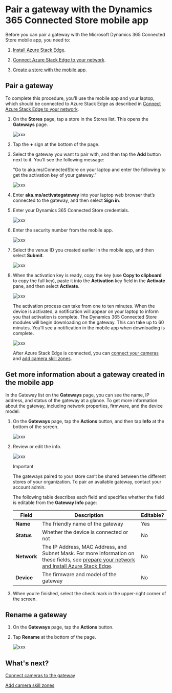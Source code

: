 # Pair a gateway with the Dynamics 365 Connected Store mobile app

Before you can pair a gateway with the Microsoft Dynamics 365 Connected Store mobile app, you need to:

1. [Install Azure Stack Edge](ase-install.md).

2. [Connect Azure Stack Edge to your network](ase-connect.md).

3. [Create a store with the mobile app](mobile-app-create-store.md).

## Pair a gateway

To complete this procedure, you'll use the mobile app and your laptop, which should be connected to Azure Stack Edge as described in [Connect Azure Stack Edge to your network](ase-connect.md).

1.	On the **Stores** page, tap a store in the Stores list. This opens the **Gateways** page. 

    ![xxx](media/xxx.PNG "xxx")
 
2.	Tap the **+** sign at the bottom of the page.

3.	Select the gateway you want to pair with, and then tap the **Add** button next to it. You’ll see the following message: 

    “Go to aka.ms/ConnectedStore on your laptop and enter the following <security number> to get the activation key of your gateway.”

    ![xxx](media/xxx.PNG "xxx")

4.	Enter **aka.ms/activategateway** into your laptop web browser that’s connected to the gateway, and then select **Sign in**.
 
5.	Enter your Dynamics 365 Connected Store credentials.

    ![xxx](media/xxx.PNG "xxx")
 
6.	Enter the security number from the mobile app.
 
    ![xxx](media/xxx.PNG "xxx")
 
7.	Select the venue ID you created earlier in the mobile app, and then select **Submit**.

    ![xxx](media/xxx.PNG "xxx")
 
8.	When the activation key is ready, copy the key (use **Copy to clipboard** to copy the full key), paste it into the **Activation** key field in the **Activate** pane, and then select **Activate**.

    ![xxx](media/xxx.PNG "xxx")
 
    The activation process can take from one to ten minutes. When the device is activated, a notification will appear on your laptop to inform you that activation is complete. The Dynamics 365 Connected Store modules will begin downloading on the gateway. This can take up to 60 minutes. You’ll see a notification in the mobile app when downloading is complete.

    ![xxx](media/xxx.PNG "xxx")
 
    After Azure Stack Edge is connected, you can [connect your cameras](mobile-app-add-cameras.md) and [add camera skill zones](mobile-app-add-camera-skill-zones.md). 

## Get more information about a gateway created in the mobile app

In the Gateway list on the **Gateways** page, you can see the name, IP address, and status of the gateway at a glance. To get more information about the gateway, including network properties, firmware, and the device model:

1.	On the **Gateways** page, tap the **Actions** button, and then tap **Info** at the bottom of the screen.

    ![xxx](media/xxx.PNG "xxx")
 
2.	Review or edit the info.

    ![xxx](media/xxx.PNG "xxx")
 
    > [!IMPORTANT]
    > The gateways paired to your store can’t be shared between the different stores of your organization. To pair an available gateway, contact your account admin.
   
    The following table describes each field and specifies whether the field is editable from the **Gateway Info** page:

    |Field|Description|Editable?|
    |--------------|------------------------------------------------------------|------|
    |**Name**|The friendly name of the gateway|Yes|
    |**Status**|Whether the device is connected or not|No|
    |**Network**|The IP Address, MAC Address, and Subnet Mask. For more information on these fields, see [prepare your network and Install Azure Stack Edge](ase-install.md).|No|
    |**Device**|The firmware and model of the gateway|No|
   
4.	When you’re finished, select the check mark in the upper-right corner of the screen.

## Rename a gateway

1.	On the **Gateways** page, tap the **Actions** button.

2.	Tap **Rename** at the bottom of the page.

    ![xxx](media/xxx.PNG "xxx")

## What's next?

[Connect cameras to the gateway](mobile-app-add-cameras.md)

[Add camera skill zones](mobile-app-add-camera-skill-zones.md)
